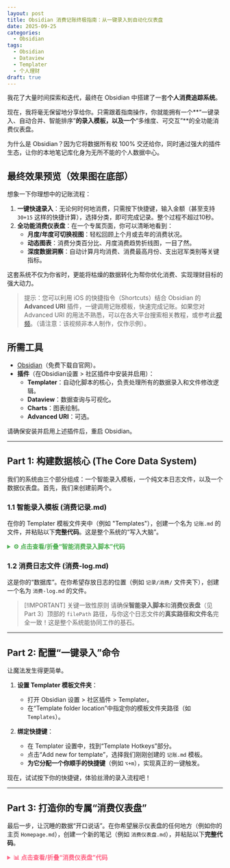 ```yaml
---
layout: post
title: Obsidian 消费记账终极指南：从一键录入到自动化仪表盘
date: 2025-09-25
categories:
  - Obsidian
tags:
  - Obsidian
  - Dataview
  - Templater
  - 个人理财
draft: true
---
```

我花了大量时间探索和迭代，最终在 Obsidian 中搭建了一套**个人消费追踪系统**。

现在，我将毫无保留地分享给你。只需跟着指南操作，你就能拥有一个**“一键录入、自动合并、智能排序”**的录入模板，以及一个**“多维度、可交互”**的全功能消费仪表盘。

为什么是 Obsidian？因为它将数据所有权 100% 交还给你，同时通过强大的插件生态，让你的本地笔记库化身为无所不能的个人数据中心。

## 最终效果预览（效果图在底部）

想象一下你理想中的记账流程：
1.  **一键快速录入**：无论何时何地消费，只需按下快捷键，输入金额（甚至支持 `30+15` 这样的快捷计算），选择分类，即可完成记录。整个过程不超过10秒。
2.  **全功能消费仪表盘**：在一个专属页面，你可以清晰地看到：
    *   **月度/年度可切换视图**：轻松回顾上个月或去年的消费状况。
    *   **动态图表**：消费分类百分比、月度消费趋势折线图，一目了然。
    *   **深度数据洞察**：自动计算月均消费、消费最高月份、支出冠军类别等关键指标。

这套系统不仅为你省时，更能将枯燥的数据转化为帮你优化消费、实现理财目标的强大动力。

> 提示：您可以利用 iOS 的快捷指令（Shortcuts）结合 Obsidian 的 **Advanced URI** 插件，一键调用记账模板，快速完成记账。如果您对 Advanced URI 的用法不熟悉，可以在各大平台搜索相关教程，或参考此[视频](https://www.bilibili.com/video/BV1fv411N7Pt/?spm_id_from=333.337.search-card.all.click&vd_source=2ace218823368be28bbfaeb34a2ff39d)。（请注意：该视频非本人制作，仅作示例）。

## 所需工具

- [Obsidian](https://obsidian.md/)（免费下载自官网）。
- **插件**（在Obsidian设置 > 社区插件中安装并启用）：
  - **Templater**：自动化脚本的核心，负责处理所有的数据录入和文件修改逻辑。
  - **Dataview**：数据查询与可视化。
  - **Charts**：图表绘制。
  - **Advanced URI**：可选。

请确保安装并启用上述插件后，重启 Obsidian。

---
## Part 1: 构建数据核心 (The Core Data System)

我们的系统由三个部分组成：一个智能录入模板，一个纯文本日志文件，以及一个数据仪表盘。首先，我们来创建前两个。

### 1.1 智能录入模板 (消费记录.md)

在你的 Templater 模板文件夹中（例如 "Templates"），创建一个名为 `记账.md` 的文件，并粘贴以下**完整代码**。这是整个系统的“写入大脑”。

<details>
<summary style="color: #4CAF50; font-weight: bold; cursor: pointer;">⚙️ 点击查看/折叠“智能消费录入脚本”代码</summary>

```javascript
<%*
// --- ⚙️ 配置区 ---
const filePath = "记录/消费/消费-log.md";
const dateFormat = "YY-MM-DD";
const expenseCategories = ["餐饮", "交通", "购物", "娱乐", "学习", "生活杂费", "医疗健康"];
const incomeCategories = ["工资", "奖金", "兼职", "投资回报"]; // 新增收入分类
// --- 结束配置 ---

// --- 核心函数区 ---
function safeCalculate(expression) {
    try {
        const sanitized = String(expression).trim();
        if (!/^[0-9\.\+\-\s\*\/\(\)]+$/.test(sanitized)) return NaN;
        return new Function('return ' + sanitized)();
    } catch (error) {
        return NaN;
    }
}

// 智能金额解析（支持正负号）
async function promptForValidAmount(promptMessage, placeholder = "") {
    let amountInput = await tp.system.prompt(promptMessage, placeholder, true);
    if (!amountInput) return null;
    
    // 符号智能处理
    const hasExplicitSign = /^[+-]/.test(amountInput);
    let amount = safeCalculate(amountInput);
    
    // 未明确符号时：正数视为支出（负），负数视为收入（正）
    if (!hasExplicitSign && !isNaN(amount)) {
        amount = amount > 0 ? -amount : Math.abs(amount);
    }
    
    while (isNaN(amount) || amount === 0) {
        const msg = isNaN(amount) 
            ? "❌ 请输入有效的数字金额" 
            : "❌ 金额不能为零";
        new Notice(msg, 4000);
        amountInput = await tp.system.prompt(promptMessage, placeholder, true);
        if (!amountInput) return null;
        amount = safeCalculate(amountInput);
        
        if (!hasExplicitSign && !isNaN(amount)) {
            amount = amount > 0 ? -amount : Math.abs(amount);
        }
    }
    return amount;
}

// 动态分类选择（根据金额正负）
async function getCategoryAndRemark(amount) {
    const isIncome = amount > 0;
    const categories = isIncome ? incomeCategories : expenseCategories;
    const amountType = isIncome ? "收入" : "支出";
    
    const category = await tp.system.suggester(
        categories, 
        categories, 
        false, 
        `¥${Math.abs(amount)} ${amountType}选择类别`
    );
    if (!category) return null;
    
    const remark = await tp.system.prompt("备注 (可选)", "", false) || "";
    return { category, remark };
}

// --- 主逻辑开始 ---
let transactions = [];
let targetDateString = tp.date.now(dateFormat);
const nowTimeString = tp.date.now("HH:mm"); // 当前时间

const modeInput = await tp.system.prompt("💰 输入金额 (m ▸ 多条, b ▸ 补录)", "", true);
if (!modeInput) return;

const mode = modeInput.trim().toLowerCase();

// --- 模式一：闪电记账 (m) ---
if (mode === 'm') {
    new Notice("⚡️ 已进入闪电模式", 2000);
    let entryCount = 1;
    while (true) {
        const amount = await promptForValidAmount(`第 ${entryCount} 笔: 金额 (留空完成)`);
        if (amount === null) break;

        const details = await getCategoryAndRemark(amount);
        if (!details) continue;

        // 每条记录获取实时时间
        const entryTime = tp.date.now("HH:mm");
        transactions.push({
            ...details,
            amount,
            date: tp.date.now(dateFormat),
            time: entryTime
        });
        new Notice(`👍 已添加第 ${entryCount} 笔`, 2000);
        entryCount++;
    }
}
// --- 模式二：补录旧账 (b) ---
else if (mode === 'b') {
    const recentDays = [
        { text: `今天 (${tp.date.now(dateFormat)})`, value: tp.date.now(dateFormat) },
        { text: `昨天 (${tp.date.now(dateFormat, -1)})`, value: tp.date.now(dateFormat, -1) }
    ];
    for (let i = 2; i <= 7; i++) { 
        recentDays.push({ text: `${i}天前 (${tp.date.now(dateFormat, -i)})`, value: tp.date.now(dateFormat, -i) });
    }
    recentDays.push({ text: "手动指定日期...", value: "manual" });
    
    const selectedDateOption = await tp.system.suggester(
        recentDays.map(d => d.text), 
        recentDays.map(d => d.value), 
        false, 
        "请选择补录日期"
    );
    if (!selectedDateOption) return;
    
    if (selectedDateOption === 'manual') {
        const manualDate = await tp.system.prompt(`请输入日期 (格式: ${dateFormat})`, tp.date.now(dateFormat));
        if (!manualDate || !/^\d{2}-\d{2}-\d{2}$/.test(manualDate.trim())) { 
            new Notice("❌ 日期格式错误", 4000); 
            return; 
        }
        targetDateString = manualDate.trim();
    } else {
        targetDateString = selectedDateOption;
    }
    
    const amount = await promptForValidAmount(`为 [${targetDateString}] 输入金额`);
    if (amount !== null) {
        const details = await getCategoryAndRemark(amount);
        if (details) {
            transactions.push({
                ...details,
                amount,
                date: targetDateString,
                time: nowTimeString
            });
        }
    }
}
// --- 模式三：快速单条 (默认) ---
else {
    let amount = safeCalculate(modeInput);
    if (isNaN(amount) || amount === 0) {
        amount = await promptForValidAmount(`❌ "${modeInput}" 不是有效指令，请重新输入金额`);
    }
    
    if (amount !== null) {
        // 符号智能处理（无符号时正数转负）
        if (!/^[+-]/.test(modeInput) && amount > 0) amount = -amount;
        
        const details = await getCategoryAndRemark(amount);
        if (details) {
            transactions.push({
                ...details,
                amount,
                date: targetDateString,
                time: nowTimeString
            });
        }
    }
}

// --- 文件处理 (全新逻辑) ---
if (transactions.length === 0) {
    new Notice("操作已取消", 2000);
    return;
}

const file = tp.file.find_tfile(filePath);
if (!file) { 
    new Notice(`❌ 找不到文件: "${filePath}"`, 5000); 
    return; 
}

// 读取现有内容
let content = await app.vault.read(file);
let existingLines = content.split('\n').filter(line => 
    line.trim() && line.startsWith('- [')
);

// 转换新交易记录为文本行
const newLines = transactions.map(trans => {
    const sign = trans.amount > 0 ? '+' : '';
    return `- [${trans.date}][${trans.category}:${trans.remark}|${sign}${trans.amount}][${trans.time}]`;
});

// 合并新旧记录并排序（最新在最前）
const allLines = [...existingLines, ...newLines];
allLines.sort((a, b) => {
    // 提取日期和时间
    const extractDT = line => {
        const [_, date, time] = line.match(/\[(\d{2}-\d{2}-\d{2})\].*?\[(\d{2}:\d{2})\]/);
        return { date, time };
    };
    const dtA = extractDT(a);
    const dtB = extractDT(b);
    
    // 先按日期倒序，同日期按时间倒序
    return dtB.date.localeCompare(dtA.date) || dtB.time.localeCompare(dtA.time);
});

// 写入文件
await app.vault.modify(file, allLines.join('\n'));
new Notice(`✅ ${transactions.length}笔交易已记录`, 3000);
%>
```

</details>

### 1.2 消费日志文件 (消费-log.md)

这是你的“数据库”。在你希望存放日志的位置（例如 `记录/消费/` 文件夹下），创建一个名为 `消费-log.md` 的文件。

> [!IMPORTANT] 关键一致性原则
> 请确保**智能录入脚本**和**消费仪表盘**（见Part 3）顶部的 `filePath` 路径，与你这个日志文件的**真实路径和文件名**完全一致！这是整个系统能协同工作的基石。

---
## Part 2: 配置“一键录入”命令

让魔法发生得更简单。

1.  **设置 Templater 模板文件夹**：
    *   打开 Obsidian 设置 > 社区插件 > Templater。
    *   在“Template folder location”中指定你的模板文件夹路径（如 `Templates`）。

2.  **绑定快捷键**：
    *   在 Templater 设置中，找到“Template Hotkeys”部分。
    *   点击“Add new for template”，选择我们刚刚创建的 `记账.md` 模板。
    *   **为它分配一个你顺手的快捷键**（例如 `⌥+m`），实现真正的一键触发。

现在，试试按下你的快捷键，体验丝滑的录入流程吧！

---
## Part 3: 打造你的专属“消费仪表盘”

最后一步，让沉睡的数据“开口说话”。在你希望展示仪表盘的任何地方（例如你的主页 `Homepage.md`），创建一个新的笔记（例如 `消费仪表盘.md`），并粘贴以下**完整代码**。

<details>
<summary style="color: #FF6384; font-weight: bold; cursor: pointer;">📊 点击查看/折叠“消费仪表盘”代码</summary>

````markdown
```dataviewjs
// ======================================================================
//             Obsidian 消费仪表盘 - v1.0
// ======================================================================
// 作者: [Seitx's Blog](https://setix.xyz/)
// 版本: 1.0
// 描述: 一款注入了“少即是多”设计哲学、无缝交互体验与商业级健壮性的智能财务顾问。
// ======================================================================

const CONFIG = {
    // --- 核心配置 ---
    filePath: "记录/消费/消费-log.md", // [必填] 修改为您记账日志文件的完整路径
    currencySymbol: "¥",              // [可选] 货币符号, 可改为 "$" "€" 等
    
    // --- 分类配置 (可按需增删) ---
    expenseCategories: [
        "餐饮", "学习", "交通", "购物", "娱乐", 
        "生活杂费", "医疗健康", "未分类"
    ],
    incomeCategories: [
        "工资", "奖金", "兼职", "投资回报"
    ],

    // --- 外观配置 (请与上面的分类名保持一致) ---
    categoryColors: {
        "餐饮": "#A78BFA",
        "学习": "#5EEAD4",
        "交通": "#FDE047", 
        "购物": "#F472B6",
        "娱乐": "#60A5FA",
        "生活杂费": "#FDBA74",
        "医疗健康": "#BDBDBD",
        "工资": "#34D399",
        "奖金": "#A3E635",
        "兼职": "#FBBF24",
        "投资回报": "#60A5FA",
        "未分类": "#E5E7EB"
    }
};


// --- 工具函数 ---
function formatMoney(number) { return parseFloat(number.toFixed(2)); }
function highlightText(text, query) {
    if (!query || typeof text !== 'string') return text;
    const escapedQuery = query.replace(/[.*+?^${}()|[\]\\]/g, '\\$&');
    const regex = new RegExp(escapedQuery, 'gi');
    return text.replace(regex, (match) => `<span class="search-highlight">${match}</span>`);
}

class FinanceDashboard {
	
    constructor(container, config) {
        this.container = container;
        this.config = config;
        this.app = window.app;
        this.dv = dv;
        this.state = {
            allTransactions: null, monthOffset: 0, yearOffset: 0, activeView: 'monthly',
            searchQuery: '', searchSort: 'time_desc', showIncome: false, openModalInfo: null,
            currentViewTransactions: [],
        };
        this.elements = {
            navContainer: null, monthlyContainer: null, annualContainer: null, searchContainer: null,
            listContainer: null, analysisContainer: null,
        };
        this.modalCleanupStack = [];
    }
    
	async init() {
	    this.container.innerHTML = '';
	    try {
	        this.state.allTransactions = await this.parseTransactionData();
	        if (this.state.allTransactions === null) {
	            this.renderError("❌ **错误：** 无法加载或解析消费日志文件。请检查 `filePath` 配置是否正确。");
	            return;
	        }
	        this.addGlobalStyles();
	        this.renderLayout();
	        this.switchView(this.state.activeView);
	        this._setupGlobalKeyListener(); 
	    } catch (error) {
	        console.error("仪表盘初始化失败:", error);
	        this.renderError(`❌ **脚本发生严重错误：** ${error.message}`);
	    }
	}

	_setupGlobalKeyListener() {
	    document.addEventListener('keydown', (event) => {
	        if (event.key === 'Escape' && this.modalCleanupStack.length > 0) {
	            event.preventDefault(); 
	            const cleanupLastModal = this.modalCleanupStack.pop(); 
	            if (cleanupLastModal) {
	                cleanupLastModal();
	            }
	        }
	    });
	}

    _calculateGrowth(current, previous, metricType = 'income') {
        if (previous === 0) {
            return { text: current > 0 ? `+${this.config.currencySymbol}${formatMoney(current)}` : '-', class: 'neutral' };
        }
        const percentage = ((current - previous) / previous) * 100;
        if (Math.abs(percentage) < 0.1) {
            return { text: '→ 0.0%', class: 'neutral' };
        }
        
        const sign = percentage > 0 ? '+' : '';
        let colorClass = percentage > 0 ? 'positive' : 'negative';
        if (metricType === 'expense') {
            colorClass = percentage > 0 ? 'negative' : 'positive';
        }

        return {
            text: `${sign}${percentage.toFixed(1)}%`,
            class: colorClass
        };
    }

    _updateDynamicContent() {
        if (this.state.activeView === 'monthly') {
            this._updateMonthlyDynamicContent();
        } else if (this.state.activeView === 'annual') {
            this._updateAnnualDynamicContent();
        }
    }
	
    renderError(message) {
        this.container.innerHTML = `<div style="padding: 20px; background-color: var(--background-secondary, #2a2a2a); border-radius: 8px;">${message}</div>`;
    }

    renderLayout() {
        this.elements.navContainer = this.container.createEl('div', { attr: { style: 'display: flex; gap: 8px; margin-bottom: 20px;' } });
        this.createNavButton('月度视图', 'monthly');
        this.createNavButton('年度视图', 'annual');
        this.createNavButton('全局搜索', 'search');
        const cardStyleClass = 'content-card';
        this.elements.monthlyContainer = this.container.createEl('div', { cls: cardStyleClass });
        this.elements.annualContainer = this.container.createEl('div', { cls: cardStyleClass });
        this.elements.searchContainer = this.container.createEl('div', { cls: cardStyleClass });
    }

    createNavButton(text, viewName) {
        const button = this.elements.navContainer.createEl('button', { text: text, attr: { 'data-view': viewName, class: 'main-nav-button' } });
        button.onclick = () => {
            if (this.state.activeView !== viewName) {
                this.state.monthOffset = 0;
                this.state.yearOffset = 0;
            }
            this.switchView(viewName);
        };
    }

    switchView(view) {
        this.state.activeView = view;
        const { monthlyContainer, annualContainer, searchContainer, navContainer } = this.elements;
        monthlyContainer.style.display = view === 'monthly' ? 'block' : 'none';
        annualContainer.style.display = view === 'annual' ? 'block' : 'none';
        searchContainer.style.display = view === 'search' ? 'block' : 'none';
        navContainer.querySelectorAll('.main-nav-button').forEach(btn => btn.classList.toggle('active', btn.getAttribute('data-view') === view));
        
        switch (view) {
            case 'monthly': this.renderMonthlyView(); break;
            case 'annual': this.renderAnnualView(); break;
            case 'search': this.renderSearchView(); break;
        }
    }
    
	renderMonthlyView() {
	    const container = this.elements.monthlyContainer;
	    container.innerHTML = '';
	    const targetMonth = this.dv.luxon.DateTime.now().plus({ months: this.state.monthOffset });
	    
	    const nav = container.createEl('div', { attr: { style: 'display: flex; justify-content: space-between; align-items: center; margin-bottom: 15px;' } });
	    const monthSelector = nav.createEl('div', { text: targetMonth.toFormat("yyyy年MM月"), cls: 'control-button' });
	    monthSelector.onclick = () => this.showMonthPicker(targetMonth);
	    
        const navButton = nav.createEl('button', { cls: 'control-button secondary' });
        if (this.state.monthOffset === 0) {
            navButton.setText('上个月');
            navButton.onclick = () => { this.state.monthOffset--; this.renderMonthlyView(); };
        } else {
            navButton.setText('返回本月');
            navButton.onclick = () => { this.state.monthOffset = 0; this.renderMonthlyView(); };
        }

	    this.state.currentViewTransactions = this.state.allTransactions.filter(t => t.date.hasSame(targetMonth, 'month'));
        const prevMonthTransactions = this.state.allTransactions.filter(t => t.date.hasSame(targetMonth.minus({ months: 1 }), 'month'));
	
	    if (this.state.currentViewTransactions.length === 0) {
	        container.createEl("p", { text: `✅ 在 ${targetMonth.toFormat("yyyy年MM月")} 没有找到消费记录。` });
	        return;
	    }
	    
	    const processedData = this.state.currentViewTransactions.reduce((acc, t) => {
	        if (t.isIncome) { acc.incomes.push(t); acc.totalIncome += t.amount; } 
            else { acc.expenses.push(t); acc.totalExpense += t.amount; }
	        return acc;
	    }, { expenses: [], incomes: [], totalExpense: 0, totalIncome: 0 });
	
	    const currentTotalExpense = Math.abs(processedData.totalExpense);
	    const currentTotalIncome = processedData.totalIncome;
        const prevMonthTotalExpense = Math.abs(prevMonthTransactions.filter(t => !t.isIncome).reduce((sum, t) => sum + t.amount, 0));
        const prevMonthTotalIncome = prevMonthTransactions.filter(t => t.isIncome).reduce((sum, t) => sum + t.amount, 0);
	    
	    const summaryContainer = container.createEl('div', { cls: 'summary-container' });
        const expenseCell = summaryContainer.createEl('div');
        expenseCell.innerHTML = `<div class="summary-label">本月支出</div><div class="summary-value">${this.config.currencySymbol}${formatMoney(currentTotalExpense)}</div>`;
        if (prevMonthTransactions.length > 0) {
            const growth = this._calculateGrowth(currentTotalExpense, prevMonthTotalExpense, 'expense');
            expenseCell.createEl('div', { text: `环比 ${growth.text}`, cls: `growth-indicator ${growth.class}` });
        }
        
        const incomeCell = summaryContainer.createEl('div');
        incomeCell.innerHTML = `<div class="summary-label">本月收入</div><div class="summary-value income">${this.config.currencySymbol}${formatMoney(currentTotalIncome)}</div>`;
        if (prevMonthTransactions.length > 0) {
            const growth = this._calculateGrowth(currentTotalIncome, prevMonthTotalIncome, 'income');
            incomeCell.createEl('div', { text: `环比 ${growth.text}`, cls: `growth-indicator ${growth.class}` });
        }
	
        const weeksInMonth = Math.ceil(targetMonth.endOf('month').day / 7);
        const weeklyData = Array.from({ length: weeksInMonth }, () => ({ expense: 0, income: 0 }));

        this.state.currentViewTransactions.forEach(t => {
            const weekIndex = Math.floor((t.date.day - 1) / 7);
            if (weeklyData[weekIndex]) {
                t.isIncome ? weeklyData[weekIndex].income += t.amount : weeklyData[weekIndex].expense += Math.abs(t.amount);
            }
        });

	    const weeklyLabels = weeklyData.map((_, index) => `第 ${index + 1} 周`);
	    const weeklyExpenses = weeklyData.map(w => w.expense);
	    const weeklyIncomes = weeklyData.map(w => w.income);

	    const chartContainerId = `monthly-trend-chart-${Date.now()}`;
	    container.createEl('div', { attr: { id: chartContainerId, style: 'width: 100%; height: 280px; margin: 10px auto;' } });
	    this.renderTrendChart(chartContainerId, weeklyLabels, weeklyExpenses, weeklyIncomes);
	    this.renderToggleSwitch(container, 'monthly');
	    
        this.elements.listContainer = container.createEl('div');
	    this._updateMonthlyDynamicContent();
	
	    container.createEl('hr', { cls: 'divider' });
	    container.createEl('h3', {text: "本月明细", cls: 'section-title'});
	    const detailsCard = container.createEl('div', { cls: 'details-card' });
	    this.state.currentViewTransactions.sort((a, b) => b.date.toMillis() - a.date.toMillis() || b.time.localeCompare(a.time));
	    this.renderTransactionList(detailsCard.createEl('div'), this.state.currentViewTransactions);
	}

    _updateMonthlyDynamicContent() {
        this.elements.listContainer.innerHTML = '';
        const transactions = this.state.currentViewTransactions;
        const expenses = transactions.filter(t => !t.isIncome);
        const incomes = transactions.filter(t => t.isIncome);
        const totalExpense = expenses.reduce((sum, t) => sum + Math.abs(t.amount), 0);
        const totalIncome = incomes.reduce((sum, t) => sum + t.amount, 0);
        this.state.showIncome ? this.renderCategoryList(this.elements.listContainer, incomes, totalIncome) : this.renderCategoryList(this.elements.listContainer, expenses, totalExpense);
    }
		
	renderAnnualView() {
	    const container = this.elements.annualContainer;
	    container.innerHTML = '';
	    const targetYear = this.dv.luxon.DateTime.now().plus({ years: this.state.yearOffset });

	    const nav = container.createEl('div', { attr: { style: 'display: flex; justify-content: space-between; align-items: center; margin-bottom: 25px;' } });
	    const yearSelector = nav.createEl('div', { text: targetYear.toFormat("yyyy年"), cls: 'control-button' });
	    yearSelector.onclick = () => this.showYearPicker(targetYear);

        const navButton = nav.createEl('button', { cls: 'control-button secondary' });
        if (this.state.yearOffset === 0) {
            navButton.setText('上一年');
            navButton.onclick = () => { this.state.yearOffset--; this.renderAnnualView(); };
        } else {
            navButton.setText('返回本年');
            navButton.onclick = () => { this.state.yearOffset = 0; this.renderAnnualView(); };
        }
        
	    this.state.currentViewTransactions = this.state.allTransactions.filter(t => t.date.hasSame(targetYear, 'year'));
	    if (this.state.currentViewTransactions.length === 0) {
	        container.createEl("p", { text: `✅ 在 ${targetYear.toFormat("yyyy'年'")} 没有找到消费记录。` });
	        return;
	    }
	    
	    const monthlyExpenses = Array(12).fill(0);
	    const monthlyIncomes = Array(12).fill(0);
	    this.state.currentViewTransactions.forEach(t => { 
            if (t.isIncome) {
                monthlyIncomes[t.date.month-1] += t.amount;
            } else {
                monthlyExpenses[t.date.month-1] += Math.abs(t.amount);
            }
        });
	    
	    this.renderAnnualSummary(container, monthlyExpenses, monthlyIncomes, targetYear);
	    const chartContainerId = `annual-trend-chart-${Date.now()}`;
	    container.createEl('div', { attr: { id: chartContainerId, style: 'width: 100%; height: 280px; margin: 10px auto;' } });
	    const monthLabels = ['1','2','3','4','5','6','7','8','9','10','11','12'];
	    this.renderTrendChart(chartContainerId, monthLabels, monthlyExpenses, monthlyIncomes);
	    this.renderToggleSwitch(container, 'annual');

        this.elements.listContainer = container.createEl('div');
        container.createEl('hr', { cls: 'divider' });
        container.createEl('h3', { text: '您的年度故事板', cls: 'section-title analysis-section-title' });
        this.elements.analysisContainer = container.createEl('div', { cls: 'annual-analysis-container' });

        this._updateAnnualDynamicContent();
	}

    _updateAnnualDynamicContent() {
        this.elements.listContainer.innerHTML = '';
        this.elements.analysisContainer.innerHTML = '';

        const transactions = this.state.currentViewTransactions;
        const expenses = transactions.filter(t => !t.isIncome);
        const incomes = transactions.filter(t => t.isIncome);
        const totalExpenseForList = expenses.reduce((sum, t) => sum + Math.abs(t.amount), 0);
        const totalIncomeForList = incomes.reduce((sum, t) => sum + t.amount, 0);

        if (this.state.showIncome) {
            this.renderCategoryList(this.elements.listContainer, incomes, totalIncomeForList);
            this.renderIncomeAnalysis(this.elements.analysisContainer, transactions);
        } else {
            this.renderCategoryList(this.elements.listContainer, expenses, totalExpenseForList);
            this.renderSpendingAnalysis(this.elements.analysisContainer, transactions);
        }
    }

    renderSpendingAnalysis(container, transactions) {
        const expenses = transactions.filter(t => !t.isIncome);
        if (expenses.length < 1) {
            container.createEl('p', { text: '本年度无支出记录，无法生成分析报告。', attr: { style: 'text-align: center; color: var(--text-muted);' }});
            return;
        }

        const categoryData = {};
        const timeSlotData = {
            "凌晨 (0-5点)": { total: 0, count: 0 }, "清晨 (5-9点)": { total: 0, count: 0 },
            "上午 (9-12点)": { total: 0, count: 0 }, "中午 (12-14点)": { total: 0, count: 0 },
            "下午 (14-18点)": { total: 0, count: 0 }, "晚上 (18-24点)": { total: 0, count: 0 }
        };
        let largestPurchase = null;
        const lifestyleData = { weekday: 0, weekend: 0, total: 0 };
        
        for (const expense of expenses) {
            const amount = Math.abs(expense.amount);
            lifestyleData.total += amount;
            
            if (!categoryData[expense.category]) categoryData[expense.category] = { total: 0, count: 0 };
            categoryData[expense.category].total += amount;
            categoryData[expense.category].count += 1;

            const hour = expense.date.hour;
                 if (hour < 5)  { timeSlotData["凌晨 (0-5点)"].total += amount; timeSlotData["凌晨 (0-5点)"].count++; }
            else if (hour < 9)  { timeSlotData["清晨 (5-9点)"].total += amount; timeSlotData["清晨 (5-9点)"].count++; }
            else if (hour < 12) { timeSlotData["上午 (9-12点)"].total += amount; timeSlotData["上午 (9-12点)"].count++; }
            else if (hour < 14) { timeSlotData["中午 (12-14点)"].total += amount; timeSlotData["中午 (12-14点)"].count++; }
            else if (hour < 18) { timeSlotData["下午 (14-18点)"].total += amount; timeSlotData["下午 (14-18点)"].count++; }
            else                { timeSlotData["晚上 (18-24点)"].total += amount; timeSlotData["晚上 (18-24点)"].count++; }

            if (!largestPurchase || amount > Math.abs(largestPurchase.amount)) {
                largestPurchase = expense;
            }

            const dayOfWeek = expense.date.weekday;
            if (dayOfWeek >= 1 && dayOfWeek <= 5) {
                lifestyleData.weekday += amount;
            } else {
                lifestyleData.weekend += amount;
            }
        }

        const sortedTimeSlots = Object.entries(timeSlotData).filter(([,d])=>d.total > 0).sort(([,a],[,b]) => b.total - a.total);
        const topByCount = Object.entries(categoryData).sort(([,a],[,b]) => b.count - a.count).slice(0, 3);
        
        const grid = container.createEl('div', { cls: 'analysis-grid' });

        if (sortedTimeSlots.length > 0) {
            const card = grid.createEl('div', { cls: 'analysis-card' });
            card.createEl('h4', { text: '🕒 消费节律', cls: 'gradient-title-expense' });
            const list = card.createEl('ul');
            sortedTimeSlots.forEach(([name, data]) => {
                const percentage = lifestyleData.total > 0 ? ((data.total / lifestyleData.total) * 100).toFixed(1) : 0;
                list.createEl('li').innerHTML = `${name}: <b>${this.config.currencySymbol}${formatMoney(data.total)}</b> (${percentage}%)，共 ${data.count} 次`;
            });
            card.createEl('p', { cls: 'analysis-insight', text: `“${sortedTimeSlots[0][0]}”是您的消费高峰时段，或许可以关注下此时段的非必要开支。` });
        }

        if (largestPurchase) {
            const card = grid.createEl('div', { cls: 'analysis-card' });
            card.createEl('h4', { text: '💸 最大单笔', cls: 'gradient-title-expense' });
            card.createEl('p').innerHTML = `您在 <b>${largestPurchase.date.toFormat("M月d日")}</b>，因 “${largestPurchase.note || '未备注'}” 在 <b>${largestPurchase.category}</b> 分类下有一笔金额为 <b>${this.config.currencySymbol}${formatMoney(Math.abs(largestPurchase.amount))}</b> 的大额支出。`;
            card.createEl('p', { cls: 'analysis-insight', text: '这笔钱花得值吗？它定义了您今年的消费上限。' });
        }
        
        const card3 = grid.createEl('div', { cls: 'analysis-card' });
        card3.createEl('h4', { text: '🛒 消费活跃度', cls: 'gradient-title-expense' });
        const list3 = card3.createEl('ul');
        topByCount.forEach(([name, data]) => {
            list3.createEl('li').innerHTML = `<b>${name}</b>: 共 ${data.count} 次`;
        });
        card3.createEl('p', { cls: 'analysis-insight', text: `“${topByCount[0][0]}”是您最频繁的消费习惯，高达 ${topByCount[0][1].count} 次。` });

        const card4 = grid.createEl('div', { cls: 'analysis-card' });
        card4.createEl('h4', { text: '📅 生活方式分解', cls: 'gradient-title-expense' });
        const weekdayPct = lifestyleData.total > 0 ? (lifestyleData.weekday / lifestyleData.total * 100).toFixed(1) : 0;
        const weekendPct = lifestyleData.total > 0 ? (lifestyleData.weekend / lifestyleData.total * 100).toFixed(1) : 0;
        card4.createEl('p').innerHTML = `工作日: <b>${this.config.currencySymbol}${formatMoney(lifestyleData.weekday)}</b> (${weekdayPct}%)`;
        card4.createEl('p').innerHTML = `周末: <b>${this.config.currencySymbol}${formatMoney(lifestyleData.weekend)}</b> (${weekendPct}%)`;
        const barContainer = card4.createEl('div', { cls: 'lifestyle-bar-container' });
        barContainer.createEl('div', { cls: 'lifestyle-bar-fill', attr: { style: `width: ${weekdayPct}%;` } });
        const dominantPeriod = lifestyleData.weekend > lifestyleData.weekday ? '周末' : '工作日';
        const dominantPercent = lifestyleData.total > 0 ? (Math.max(lifestyleData.weekday, lifestyleData.weekend) / lifestyleData.total * 100).toFixed(0) : 0;
        card4.createEl('p', { cls: 'analysis-insight', text: `您倾向于在${dominantPeriod}花费更多，这占了您总支出的${dominantPercent}%。` });
    }

    renderIncomeAnalysis(container, transactions) {
        const incomes = transactions.filter(t => t.isIncome);
        if (incomes.length < 1) {
            container.createEl('p', { text: '本年度无收入记录，无法生成分析报告。', attr: { style: 'text-align: center; color: var(--text-muted);' }});
            return;
        }

        let totalIncome = 0;
        let largestIncome = null;
        const incomeByMonth = {};
        const incomeByDay = {};

        for (const income of incomes) {
            const amount = income.amount;
            totalIncome += amount;
            
            if (!largestIncome || amount > largestIncome.amount) {
                largestIncome = income;
            }

            const month = income.date.month;
            if (!incomeByMonth[month]) incomeByMonth[month] = 0;
            incomeByMonth[month] += amount;

            const dayOfWeek = income.date.weekday;
            if (!incomeByDay[dayOfWeek]) incomeByDay[dayOfWeek] = 0;
            incomeByDay[dayOfWeek] += amount;
        }

        const peakMonth = Object.entries(incomeByMonth).sort(([,a],[,b]) => b - a)[0];
        const weekdayMap = ["周一", "周二", "周三", "周四", "周五", "周六", "周日"];
        const topIncomeDays = Object.entries(incomeByDay).sort(([,a],[,b]) => b - a).slice(0, 3);

        const grid = container.createEl('div', { cls: 'analysis-grid' });

        if (largestIncome) {
            const card2 = grid.createEl('div', { cls: 'analysis-card' });
            card2.createEl('h4', { text: '✨ 最大单笔收入', cls: 'gradient-title-income' });
            card2.createEl('p').innerHTML = `今年最亮眼的时刻是 <b>${largestIncome.date.toFormat("M月d日")}</b>，一笔来自 <b>${largestIncome.category}</b>、金额为 <b>${this.config.currencySymbol}${formatMoney(largestIncome.amount)}</b> 的收入，备注为“${largestIncome.note || '一次美好的收获'}”！`;
            card2.createEl('p', { cls: 'analysis-insight', text: '这是辛勤工作的结果，也是未来的希望。' });
        }

        if (peakMonth) {
            const card3 = grid.createEl('div', { cls: 'analysis-card' });
            card3.createEl('h4', { text: '🚀 收入高峰月份', cls: 'gradient-title-income' });
            const monthName = this.dv.luxon.DateTime.fromObject({month: peakMonth[0]}).toFormat('MMMM');
            const percentage = totalIncome > 0 ? ((peakMonth[1] / totalIncome) * 100).toFixed(1) : 0;
            card3.createEl('p').innerHTML = `您的收入在 <b>${monthName}</b> 达到顶峰，当月总计 <b>${this.config.currencySymbol}${formatMoney(peakMonth[1])}</b>，占全年总收入的 <b>${percentage}%</b>。`;
            card3.createEl('p', { cls: 'analysis-insight', text: '回顾一下，是什么让这个月与众不同？' });
        }

        if(topIncomeDays.length > 0) {
            const card4 = grid.createEl('div', { cls: 'analysis-card' });
            card4.createEl('h4', { text: '🗓️ 收入节奏', cls: 'gradient-title-income' });
            const list4 = card4.createEl('ul');
            topIncomeDays.forEach(([day, amount]) => {
                const percentage = totalIncome > 0 ? ((amount / totalIncome) * 100).toFixed(1) : 0;
                list4.createEl('li').innerHTML = `<b>${weekdayMap[day-1]}</b>: <b>${this.config.currencySymbol}${formatMoney(amount)}</b> (${percentage}%)`;
            });
            card4.createEl('p', { cls: 'analysis-insight', text: `您的主要收入集中在${topIncomeDays.map(([d]) => `“${weekdayMap[d-1]}”`).join('和')}。` });
        }
    }
	
    renderAnnualSummary(container, monthlyExpenses, monthlyIncomes, targetYear) {
        const totalExpense = monthlyExpenses.reduce((s, m) => s + m, 0);
        const totalIncome = monthlyIncomes.reduce((s, m) => s + m, 0);

        const prevYearTransactions = this.state.allTransactions.filter(t => t.date.hasSame(targetYear.minus({ years: 1 }), 'year'));
        const prevYearTotalExpense = Math.abs(prevYearTransactions.filter(t => !t.isIncome).reduce((sum, t) => sum + t.amount, 0));
        const prevYearTotalIncome = prevYearTransactions.filter(t => t.isIncome).reduce((sum, t) => sum + t.amount, 0);
		        
		const prevYearActiveMonths = 12; // 假设上一年是完整的12个月
		const prevYearAvgExpense = prevYearTransactions.length > 0 ? prevYearTotalExpense / prevYearActiveMonths : 0;
		const prevYearNetIncome = prevYearTotalIncome - prevYearTotalExpense;

        const activeMonths = targetYear.year === this.dv.luxon.DateTime.now().year ? this.dv.luxon.DateTime.now().month : 12;
        const avgExpense = activeMonths > 0 ? totalExpense / activeMonths : 0;
        const netIncome = totalIncome - totalExpense;
        const summaryEl = container.createEl('div', { cls: 'annual-summary' });
        const CS = this.config.currencySymbol;
        
        const createSummaryItem = (label, value, color = 'var(--text-normal)', yoyData = null) => {
            const item = summaryEl.createEl('div');
            item.createEl('div', { text: label, cls: 'summary-label' });
            item.createEl('div', { text: value, cls: 'summary-value large', attr: {style: `color: ${color}`} });
            if (yoyData && prevYearTransactions.length > 0) {
                const growth = this._calculateGrowth(yoyData.current, yoyData.previous, yoyData.type);
                item.createEl('div', { text: `同比 ${growth.text}`, cls: `growth-indicator ${growth.class}`});
            }
        };

        createSummaryItem('年度总支出', `${CS}${formatMoney(totalExpense)}`, 'var(--text-normal)', {current: totalExpense, previous: prevYearTotalExpense, type: 'expense'});
        createSummaryItem('年度总收入', `${CS}${formatMoney(totalIncome)}`, 'var(--color-green)', {current: totalIncome, previous: prevYearTotalIncome, type: 'income'});
		
		createSummaryItem('月均消费', `${CS}${formatMoney(avgExpense)}`, 'var(--text-normal)', {current: avgExpense, previous: prevYearAvgExpense, type: 'expense'});
		createSummaryItem('年度净收入', `${netIncome >= 0 ? '+' : ''}${CS}${formatMoney(netIncome)}`, netIncome >= 0 ? 'var(--color-green)' : 'var(--color-red)', {current: netIncome, previous: prevYearNetIncome, type: 'income'});
    }

	renderToggleSwitch(container, viewType) {
	    const switchContainer = container.createEl('div', { attr: { class: 'toggle-switch-container' } });
	    const switchEl = switchContainer.createEl('div', { attr: { class: 'toggle-switch' } });
	    const activeBg = switchEl.createEl('div', { cls: 'toggle-switch-active-bg' });
	    const expenseOption = switchEl.createEl('div', { text: '支出', attr: { class: 'toggle-switch-option' } });
	    const incomeOption = switchEl.createEl('div', { text: '收入', attr: { class: 'toggle-switch-option' } });
	    
        const setActiveState = (isIncome) => {
	        expenseOption.classList.toggle('active', !isIncome);
	        incomeOption.classList.toggle('active', isIncome);
	        activeBg.style.transform = isIncome ? 'translateX(100%)' : 'translateX(0)';
	    };
	    
        setActiveState(this.state.showIncome);

	    expenseOption.onclick = () => {
	        if (this.state.showIncome) {
                this.state.showIncome = false;
                setActiveState(false);
                this._updateDynamicContent();
            }
	    };
	    incomeOption.onclick = () => {
	        if (!this.state.showIncome) {
                this.state.showIncome = true;
                setActiveState(true);
                this._updateDynamicContent();
            }
	    };
	}

    renderSearchView() {
        const container = this.elements.searchContainer;
        container.innerHTML = '';
        const searchWrapper = container.createEl('div');
        const searchBarContainer = searchWrapper.createEl('div', { attr: { style: 'display: flex; gap: 10px; margin-bottom: 15px;' } });
        const searchInput = searchBarContainer.createEl('input', { type: 'text', placeholder: '🔍 搜索备注、分类、金额...', value: this.state.searchQuery, cls: 'search-input' });
        const sortSelect = searchBarContainer.createEl('select', { cls: 'sort-select' });
        sortSelect.innerHTML = `<option value="time_desc">时间降序</option><option value="time_asc">时间升序</option><option value="amount_desc">金额降序</option><option value="amount_asc">金额升序</option>`;
        sortSelect.value = this.state.searchSort || 'time_desc';
        const resultsCard = searchWrapper.createEl('div', { cls: 'details-card', attr: { style: 'padding: 0 15px;' } });
        const resultsContainer = resultsCard.createEl('div');
        const performSearch = () => {
            const query = searchInput.value;
            if (!query) {
                resultsCard.style.display = 'block';
                resultsContainer.innerHTML = `<p style="text-align:center; color: var(--text-muted); padding: 20px 0;">请输入关键词开始搜索</p>`;
                return;
            }
            const lowerQuery = query.toLowerCase();
            this.state.searchQuery = query;
            this.state.searchSort = sortSelect.value;
            resultsCard.style.display = 'block';
            let transactions = this.state.allTransactions.filter(t => { const searchableText = `${t.category} ${t.note} ${t.amount} ${t.date.toFormat("M月d日")}`.toLowerCase(); return searchableText.includes(lowerQuery); });
            switch (sortSelect.value) {
                case 'time_desc':   transactions.sort((a,b)=>b.date.toMillis()-a.date.toMillis()||b.time.localeCompare(a.time)); break;
                case 'time_asc':    transactions.sort((a,b)=>a.date.toMillis()-b.date.toMillis()||a.time.localeCompare(b.time)); break;
                case 'amount_desc': transactions.sort((a, b) => Math.abs(b.amount) - Math.abs(a.amount)); break;
                case 'amount_asc':  transactions.sort((a, b) => Math.abs(a.amount) - Math.abs(b.amount)); break;
            }
            this.renderTransactionList(resultsContainer, transactions, query);
        };
        searchInput.oninput = performSearch;
        sortSelect.onchange = performSearch;
        performSearch();
        searchInput.focus();
    }

    _createOverlay(className = 'picker-container') {
        const overlay = document.body.createEl('div', { cls: 'picker-overlay' });
        const container = overlay.createEl('div', { cls: className });
        const close = () => { overlay.classList.remove('visible'); setTimeout(() => overlay.remove(), 200); };
        setTimeout(() => overlay.classList.add('visible'), 10);
        return { overlay, container, close };
    }

	showTransactionsModal(title, transactions) {
	    const categoryName = title.split(' '); this.state.openModalInfo = { type: 'category', category: categoryName[0] };
	    const { container, close, overlay } = this._createOverlay('transactions-modal');
	    const header = container.createEl('div', { cls: 'transactions-header' });
	    header.createEl('div', { text: title, cls: 'transactions-title' });
	    const closeBtn = header.createEl('button', { text: '×', cls: 'transactions-close' });
	    const content = container.createEl('div', { cls: 'transactions-content' }); content.id = 'active-modal-content-area';
	    this.renderTransactionList(content, transactions);
	    const cleanupAndClose = () => {
            if (this.modalCleanupStack[this.modalCleanupStack.length - 1] === cleanupAndClose) { this.modalCleanupStack.pop(); }
	        this.state.openModalInfo = null;
	        close();
	    };
	    closeBtn.onclick = cleanupAndClose;
	    overlay.onclick = (e) => { if (e.target === overlay) { cleanupAndClose(); } };
	    this.modalCleanupStack.push(cleanupAndClose);
	}

    showMonthPicker(currentDate) {
        let pickerYear = currentDate.year;
        const update = (title, grid, closeFn) => {
            title.textContent = `${pickerYear}年`; grid.className = 'picker-grid'; grid.innerHTML = '';
            for (let i = 1; i <= 12; i++) {
                const item = grid.createEl('div', { text: `${i}月`, cls: 'picker-grid-item' });
                if (pickerYear === currentDate.year && i === currentDate.month) item.classList.add('selected');
                item.onclick = () => { const now = this.dv.luxon.DateTime.now(); this.state.monthOffset = (pickerYear - now.year) * 12 + (i - now.month); this.renderMonthlyView(); closeFn(); };
            }
        };
        const { container, close } = this._createOverlay();
        const header = container.createEl('div', { cls: 'picker-header' });
        const prevBtn = header.createEl('button', { text: '‹' }); const title = header.createEl('div', { cls: 'picker-title' }); const nextBtn = header.createEl('button', { text: '›' });
        const grid = container.createEl('div');
        prevBtn.onclick = () => { pickerYear--; update(title, grid, close); }; nextBtn.onclick = () => { pickerYear++; update(title, grid, close); };
        update(title, grid, close);
    }

    showYearPicker(currentDate) {
        let centralYear = currentDate.year;
        const update = (title, grid, closeFn) => {
            const startYear = centralYear - 5; title.textContent = `${startYear} - ${startYear + 6}`;
            grid.className = 'picker-grid year-grid'; grid.innerHTML = '';
            for (let i = 0; i < 12; i++) {
                const year = startYear + i; const item = grid.createEl('div', { text: year, cls: 'picker-grid-item' });
                if (year === currentDate.year) item.classList.add('selected');
                item.onclick = () => { this.state.yearOffset = year - this.dv.luxon.DateTime.now().year; this.renderAnnualView(); closeFn(); };
            }
        };
        const { container, close } = this._createOverlay();
        const header = container.createEl('div', { cls: 'picker-header' });
        const prevBtn = header.createEl('button', { text: '‹' }); const title = header.createEl('div', { cls: 'picker-title' }); const nextBtn = header.createEl('button', { text: '›' });
        const grid = container.createEl('div');
        prevBtn.onclick = () => { centralYear -= 12; update(title, grid, close); }; nextBtn.onclick = () => { centralYear += 12; update(title, grid, close); };
        update(title, grid, close);
    }

	showNoteEditorModal(item) {
	    const { container, close, overlay } = this._createOverlay(); 
	    const initialDate = this.dv.luxon.DateTime.fromObject(item.date.toObject());
	    const initialAmount = Math.abs(item.amount);
	    const initialNote = item.note || '';
	    const initialType = item.isIncome ? 'income' : 'expense';
	    const initialCategory = item.category;
	
	    container.createEl('h3', { text: '编辑交易记录', attr: {style: 'text-align: center;'} });
	    const form = container.createEl('div', { cls: 'edit-form' });
	    
        const amountDateSection = form.createEl('div', { cls: 'form-section', attr: { style: 'display: flex; gap: 10px; align-items: flex-end;' }});
        const amountWrapper = amountDateSection.createEl('div', { attr: { style: 'flex-grow: 1;' }});
        amountWrapper.createEl('label', { text: '金额' });
        const amountInput = amountWrapper.createEl('input', { type: 'number', value: initialAmount.toFixed(2), cls: 'edit-modal-input' });
        
        const dateWrapper = amountDateSection.createEl('div', { attr: { style: 'flex-shrink: 0;' }});
        dateWrapper.createEl('label', { text: '日期' });
        const dateInput = dateWrapper.createEl('input', { type: 'date', value: initialDate.toFormat('yyyy-MM-dd'), cls: 'edit-modal-input' });

	    form.createEl('div', { cls: 'form-section' }).innerHTML = `<label>备注(不可换行)</label>`; const noteTextarea = form.lastChild.createEl('textarea', { text: initialNote, cls: 'edit-modal-textarea' });
	    const typeCategorySection = form.createEl('div', { attr: { style: 'display: flex; gap: 10px;' } });
	    const typeSection = typeCategorySection.createEl('div', { cls: 'form-section', attr: { style: 'flex: 1;' } }); typeSection.createEl('label', { text: '类型' }); const typeSelect = typeSection.createEl('select', { cls: 'edit-modal-select' }); typeSelect.innerHTML = `<option value="expense">支出</option><option value="income">收入</option>`; typeSelect.value = initialType;
	    const categorySection = typeCategorySection.createEl('div', { cls: 'form-section', attr: { style: 'flex: 1;' } }); categorySection.createEl('label', { text: '分类' }); const categorySelect = categorySection.createEl('select', { cls: 'edit-modal-select' });
	    
        const populateCategoryOptions = () => {
            let options = typeSelect.value === 'income' 
                ? this.config.incomeCategories 
                : this.config.expenseCategories.filter(cat => cat !== '未分类');
            if (!options || options.length === 0) options = ["未分类"];
            categorySelect.innerHTML = options.map(c => `<option value="${c}">${c}</option>`).join('');
            return options;
        };
        typeSelect.onchange = () => {
            const newOptions = populateCategoryOptions();
            if (!newOptions.includes(categorySelect.value)) {
                categorySelect.value = newOptions[0] || '未分类';
                new Notice('⚠️ 类别已重置，因为它不适用于当前类型。', 3000);
            }
        };
        populateCategoryOptions();
        categorySelect.value = initialCategory;
	
	    const footer = container.createEl('div', { attr: { style: 'display: flex; justify-content: space-between; margin-top: 20px;' } });
	    const deleteBtn = footer.createEl('button', { text: '删除', cls: 'delete-btn' }); 
	    const rightButtons = footer.createEl('div', { cls: 'edit-modal-buttons' }); 
	    const cancelBtn = rightButtons.createEl('button', { text: '取消', cls: 'cancel-btn' });
	    const saveBtn = rightButtons.createEl('button', { text: '保存', cls: 'confirm-btn' });
	
	    const handleLocalKeys = (event) => {
	        if (event.key === 'Enter' && !event.shiftKey) {
	            if (document.activeElement === saveBtn || document.activeElement === cancelBtn || document.activeElement === deleteBtn) return;
	            event.preventDefault(); saveAction();
	        }
	    };
	    const cleanupAndClose = () => {
	        document.removeEventListener('keydown', handleLocalKeys); 
	        if (this.modalCleanupStack[this.modalCleanupStack.length - 1] === cleanupAndClose) { this.modalCleanupStack.pop(); }
	        close();
	    };
	    const saveAction = async () => {
	        const currentAmount = parseFloat(amountInput.value);
	        const currentDate = this.dv.luxon.DateTime.fromISO(dateInput.value);
	        const currentNote = noteTextarea.value.replace(/\n/g, ' ').trim();
	        const currentType = typeSelect.value;
	        const currentCategory = categorySelect.value;
	        const isUnchanged = Math.abs(currentAmount - initialAmount) < 0.001 && 
                              currentNote === initialNote.trim() && 
                              currentType === initialType && 
                              currentCategory === initialCategory &&
                              currentDate.hasSame(initialDate, 'day');
	        if (isUnchanged) { cleanupAndClose(); return; }
	        if (isNaN(currentAmount) || currentAmount <= 0) { new Notice('❌ 金额必须是大于0的数字'); return; }
	        await this.saveTransaction({ ...item, date: currentDate, amount: currentType === 'income' ? currentAmount : -currentAmount, category: currentCategory, note: currentNote });
	        cleanupAndClose();
	    };
	    saveBtn.onclick = saveAction;
	    cancelBtn.onclick = cleanupAndClose;
	    deleteBtn.onclick = async () => { if (await this.showConfirmationModal('确认删除', '您确定要永久删除这条记录吗？')) { await this.deleteTransaction(item.lineNumber); cleanupAndClose(); } };
	    overlay.onclick = (e) => { if (e.target === overlay) { cleanupAndClose(); } };
	    document.addEventListener('keydown', handleLocalKeys);
	    this.modalCleanupStack.push(cleanupAndClose); 
	}

    showConfirmationModal(title, message) { 
        return new Promise(resolve => {
            const { container, close, overlay } = this._createOverlay(); 
            container.classList.add('confirmation-modal-content'); 
            container.createEl('h3', { text: title }); 
            container.createEl('p', { text: message, attr: { style: 'margin: 15px 0;' } });
            
            const cleanupAndClose = (result) => {
                if (this.modalCleanupStack[this.modalCleanupStack.length - 1] === cleanupAndClose) { this.modalCleanupStack.pop(); }
                close();
                resolve(result);
            };

            const buttons = container.createEl('div', { cls: 'confirmation-buttons' }); 
            buttons.createEl('button', { text: '取消', cls: 'cancel-btn' }).onclick = () => cleanupAndClose(false); 
            buttons.createEl('button', { text: '确认', cls: 'confirm-btn' }).onclick = () => cleanupAndClose(true);
            overlay.onclick = (e) => { if (e.target === overlay) { cleanupAndClose(false); } };
            
            this.modalCleanupStack.push(() => cleanupAndClose(false));
        });
    }

    renderCategoryList(container, transactions, totalAmount) {
        const categoryTotals = {};
        transactions.forEach(t => { 
            if (!categoryTotals[t.category]) categoryTotals[t.category] = { amount: 0, count: 0, items: [] }; 
            const amount = Math.abs(t.amount);
            categoryTotals[t.category].amount += amount;
            categoryTotals[t.category].count += 1;
            categoryTotals[t.category].items.push(t); 
        });
        const sorted = Object.entries(categoryTotals).sort(([,a],[,b]) => b.amount - a.amount);
        if (sorted.length === 0) { container.createEl('p', {text: "无相关分类记录", attr: {style: 'text-align: center; color: var(--text-muted); padding: 15px 0;'}}); return; }
        const listEl = container.createEl('div', { attr: { style: 'margin-top: 25px; display: flex; flex-direction: column; gap: 22px;' } });
        const CS = this.config.currencySymbol;
        sorted.forEach(([category, details]) => {
            const { amount, count, items } = details; 
            const percentage = totalAmount > 0 ? (amount / totalAmount) * 100 : 0;
            const itemEl = listEl.createEl('div', { attr: { style: 'cursor: pointer;' } }); 
            itemEl.onclick = () => this.showTransactionsModal(`${category} (${count}笔)`, items);
            const firstLine = itemEl.createEl('div', { attr: { style: 'display: flex; justify-content: space-between; align-items: baseline; margin-bottom: 4px;' } });
            const sign = this.state.showIncome ? '+' : '-';
            const color = this.state.showIncome ? 'var(--color-green)' : 'var(--color-red)';
            firstLine.innerHTML = `<div><span style="font-size: 0.95em; font-weight: 500;">${category}</span><span style="font-size: 0.8em; color: var(--text-faint, var(--text-muted)); margin-left: 6px;">${percentage.toFixed(1)}%</span></div><span style="font-size: 0.95em; font-family: monospace; color: ${color};">${sign}${CS}${formatMoney(amount)}</span>`;
            const bar = itemEl.createEl('div', { attr: { style: 'width: 100%; background-color: var(--background-modifier-border); border-radius: 4px; height: 6px;' } });
            bar.createEl('div', { attr: { style: `width: ${percentage}%; height: 100%; background-color: ${this.config.categoryColors[category] || '#ccc'}; border-radius: 4px;` } });
        });
    }

    renderTransactionList(container, transactions, query = '') {
        container.innerHTML = '';
        if (transactions.length === 0) { container.innerHTML = '<p style="text-align:center; color: var(--text-muted); padding: 20px 0;">无相关记录</p>'; return; }
        transactions.forEach(item => {
            const itemEl = container.createEl('div', { cls: 'transaction-item-container', attr: { style: 'padding: 8px 4px; cursor: pointer; border-radius: 4px; transition: background-color 0.2s ease; margin: 2px 0;' } });
            itemEl.onclick = () => this.showNoteEditorModal(item); itemEl.onmouseenter = () => { itemEl.style.backgroundColor = 'var(--background-modifier-hover, #f0f0f0)'; }; itemEl.onmouseleave = () => { itemEl.style.backgroundColor = 'transparent'; };
            const firstLine = itemEl.createEl('div', { attr: { style: 'display: flex; justify-content: space-between; align-items: center;' } });
            firstLine.innerHTML = `<span style="font-size: 0.95em; font-weight: 500;">${highlightText(item.category, query)}</span><span style="font-size: 0.95em; font-family: monospace; color: ${item.isIncome ? 'var(--color-green)':'var(--color-red)'};">${highlightText(`${item.isIncome ? '+':''}${this.config.currencySymbol}${formatMoney(item.amount)}`, query)}</span>`;
            const secondLine = itemEl.createEl('div', { attr: { style: 'display: flex; justify-content: space-between; align-items: baseline; margin-top: 2px;' } });
            const noteContainer = secondLine.createEl('div', { cls: 'note-container' });
            const noteTextEl = noteContainer.createEl('span', { cls: 'note-text', attr: { style: 'font-size: 0.85em; color: var(--text-muted);' } });
            const noteContent = item.note || '点击添加备注';
            noteTextEl.innerHTML = highlightText(noteContent, query);
            noteTextEl.setAttribute('title', noteContent);
            secondLine.createEl('span', { attr: { style: 'font-size: 0.85em; color: var(--text-muted); flex-shrink: 0; margin-left: 10px;' } }).innerHTML = `${highlightText(item.date.toFormat("yy年M月d日"), query)} ${item.time}`;
        });
    }

    renderTrendChart(containerId, labels, expenseData, incomeData) {
        setTimeout(() => {
            const el = document.getElementById(containerId);
            if (!el) return;
            if (typeof renderChart === 'undefined') {
                el.innerHTML = `<div style="text-align:center; padding: 20px; color: var(--text-muted);">⚠️ **警告：** 未安装或启用 <code>Obsidian Charts</code> 插件，无法渲染图表。</div>`;
                return;
            }
            const createGradient = (ctx, chartArea, color) => { if (!chartArea) return null; const gradient = ctx.createLinearGradient(0, chartArea.top, 0, chartArea.bottom); gradient.addColorStop(0, color.replace(')', ', 0.4)').replace('rgb', 'rgba')); gradient.addColorStop(1, color.replace(')', ', 0)').replace('rgb', 'rgba')); return gradient; };
            const data = { type:'line', data:{ labels, datasets:[{label:'支出',data:expenseData,borderColor:'rgb(255,99,132)',backgroundColor:c=>createGradient(c.chart.ctx,c.chart.chartArea,'rgb(255,99,132)'),fill:true,tension:0.4},{label:'收入',data:incomeData,borderColor:'rgb(45,211,111)',backgroundColor:c=>createGradient(c.chart.ctx,c.chart.chartArea,'rgb(45,211,111)'),fill:true,tension:0.4}] }, options:{ responsive:true,maintainAspectRatio:false,scales:{y:{beginAtZero:true}},interaction:{intersect:false,mode:'index'},plugins:{legend:{labels:{usePointStyle:true,boxWidth:8}, onClick: null}}} };
            try { renderChart(data, el); } catch (e) { el.setText(`❌ 图表渲染失败: ${e.message}`); }
        }, 100);
    }

    async parseTransactionData() {
        const file = this.app.vault.getAbstractFileByPath(this.config.filePath); if (!file) return null;
        const content = await this.app.vault.read(file);
        const lines = content.split('\n');
        const transactions = [];
        const regex = /^- \[(\d{2}-\d{2}-\d{2})\]\s*\[([^:]+?)\s*:\s*([^\|]*?)\s*\|\s*([\+\-]?\d+(?:\.\d+)?)\]\s*\[(\d{2}:\d{2})\]$/;
        let malformedLines = 0;
        for (let i = 0; i < lines.length; i++) {
            const line = lines[i].trim(); if (!line) continue;
            const match = line.match(regex);
            if (match) {
                const amount = parseFloat(match[4]);
                if (isNaN(amount) || amount === 0) { 
                    if (isNaN(amount)) malformedLines++; 
                    console.warn(`[消费仪表盘] 第 ${i+1}行 跳过：无效或为零的金额 "${match[4]}"`); 
                    continue; 
                }
                
                let year = parseInt(match[1].substring(0, 2), 10);
                year += (year < 50) ? 2000 : 1900;
                const month = parseInt(match[1].substring(3, 5), 10);
                const day = parseInt(match[1].substring(6, 8), 10);
                const dateObj = this.dv.luxon.DateTime.fromObject({ year, month, day, hour: parseInt(match[5].substring(0,2)), minute: parseInt(match[5].substring(3,5)) });

                transactions.push({ date: dateObj, category:match[2].trim()||'未分类', note:match[3].trim()||'', amount, time:match[5], lineNumber:i, raw:lines[i], isIncome:amount>0 });
            } else { malformedLines++; console.warn(`[消费仪表盘] 第 ${i+1}行 格式不匹配: "${line}"`); }
        } 
        if (malformedLines > 0) { new Notice(`${malformedLines} 条记录格式不正确，已被忽略。\n详情请查看开发者控制台。`, 7000); }
        return transactions;
    }

    async saveTransaction(item) {
        const { lineNumber, date, category, note, amount, time } = item;
        const amountStr = (amount > 0 ? `+${amount.toFixed(2)}` : amount.toFixed(2));
        const newLine = `- [${date.toFormat("yy-MM-dd")}][${category}:${note}|${amountStr}][${time}]`;
        await this._modifyLineInFile(lineNumber, newLine, "✅ 已更新记录");
    }

    async deleteTransaction(lineNumber) { await this._modifyLineInFile(lineNumber, null, "✅ 已删除记录"); }

    async _refreshDataAndRender() {
        this.state.allTransactions = await this.parseTransactionData();
        
        if (this.state.activeView === 'search') {
            this.renderSearchView();
        } else {
            this.switchView(this.state.activeView);
        }
        
        if (this.state.openModalInfo && this.state.openModalInfo.type === 'category') {
            const modalContentEl = document.getElementById('active-modal-content-area'); const modalTitleEl = document.querySelector('.transactions-modal .transactions-title');
            if (modalContentEl && modalTitleEl) {
                const categoryName = this.state.openModalInfo.category; let currentViewTransactions;
                if (this.state.activeView === 'monthly') { const targetMonth = this.dv.luxon.DateTime.now().plus({ months: this.state.monthOffset }); currentViewTransactions = this.state.allTransactions.filter(t => t.date.hasSame(targetMonth, 'month'));
                } else { const targetYear = this.dv.luxon.DateTime.now().plus({ years: this.state.yearOffset }); currentViewTransactions = this.state.allTransactions.filter(t => t.date.hasSame(targetYear, 'year')); }
                const newTransactionsForModal = currentViewTransactions.filter(t => t.category === categoryName);
                if (newTransactionsForModal.length === 0) { const modal = document.querySelector('.transactions-modal'); if (modal) modal.parentElement.remove(); this.state.openModalInfo = null; return; }
                const newTotalAmount = newTransactionsForModal.reduce((sum, t) => sum + t.amount, 0);
                const count = newTransactionsForModal.length;
                const newTitle = `${categoryName} (${count}笔) - ${this.config.currencySymbol}${formatMoney(Math.abs(newTotalAmount))}`;
                modalTitleEl.textContent = newTitle; this.renderTransactionList(modalContentEl, newTransactionsForModal);
            }
        }
    }

    async _modifyLineInFile(lineNumber, newLineContent, noticeMsg) {
        try {
            const file = this.app.vault.getAbstractFileByPath(this.config.filePath); if (!file) throw new Error("日志文件未找到");
            let lines = (await this.app.vault.read(file)).split('\n'); if (lineNumber >= lines.length) throw new Error("行号错误");
            newLineContent === null ? lines.splice(lineNumber, 1) : lines[lineNumber] = newLineContent;
            await this.app.vault.modify(file, lines.join('\n'));
            if (noticeMsg) new Notice(noticeMsg); await this._refreshDataAndRender();
        } catch (e) { new Notice(`❌ 操作失败: ${e.message}`); console.error(e); }
    }
    
	addGlobalStyles() {
	    const styleId = 'finance-dashboard-global-style-v2.3.0';
	    document.querySelectorAll('[id^="finance-dashboard-global-style"]').forEach(el => { if (el.id !== styleId) el.remove(); });
	    if (document.getElementById(styleId)) return;
	
	    const style = document.createElement('style');
	    style.id = styleId;
	    style.innerHTML = `
	        :root { --control-radius: 20px; }
	        .content-card { background-color: var(--background-secondary, #2a2a2a); background-image: linear-gradient(to bottom, var(--background-secondary-alt, #3a3a3a), var(--background-secondary, #2a2a2a)); border-radius: 12px; padding: 25px; border: 1px solid var(--background-modifier-border, #444); box-shadow: 0 4px 12px rgba(0,0,0,0.08); }
	        .divider { border: none; border-top: 1px solid var(--background-modifier-border, #444); margin: 30px 0 20px; }
	        .section-title { margin-bottom: 15px; font-size: 1.1em; font-weight: 600; }
	        .main-nav-button { background-color: var(--background-secondary-alt, #3a3a3a); border: 1px solid var(--background-modifier-border, #444); border-radius: 8px; padding: 8px 14px; font-size: 0.9em; cursor: pointer; flex-grow: 1; text-align: center; font-weight: 500; transition: all 0.2s ease; }
	        .main-nav-button:hover { background-color: var(--background-modifier-hover, #4a4a4a); }
	        .main-nav-button.active { background-color: var(--interactive-accent, #4e6f9a) !important; color: var(--text-on-accent, white) !important; border-color: var(--interactive-accent-hover, #587db3); }
	        .control-button { padding: 7px 16px; font-size: 0.9em; font-weight: 500; border-radius: var(--control-radius); cursor: pointer; transition: all 0.2s ease; background-color: var(--background-secondary-alt, #3a3a3a); color: var(--text-normal, #ddd); border: 1px solid var(--background-modifier-border, #444); }
	        .control-button:hover { background-color: var(--background-modifier-hover, #4a4a4a); border-color: var(--background-modifier-border-hover, #555); }
	        .control-button.secondary { background-color: transparent; color: var(--text-muted, #999); border-color: transparent; }
	        .control-button.secondary:hover { background-color: var(--background-secondary-alt, #3a3a3a); color: var(--text-normal, #ddd); }
	        .toggle-switch-container { display: flex; justify-content: center; margin-top: 15px; margin-bottom: 30px; }
	        .toggle-switch { position: relative; display: flex; background-color: var(--background-secondary-alt, #3a3a3a); border-radius: var(--control-radius); padding: 4px; border: 1px solid var(--background-modifier-border, #444); }
	        .toggle-switch-active-bg { position: absolute; top: 4px; left: 4px; width: calc(50% - 4px); height: calc(100% - 8px); background-color: var(--interactive-accent, #4e6f9a); border-radius: 16px; box-shadow: 0 2px 6px rgba(0,0,0,0.15); transition: transform 0.3s cubic-bezier(0.25, 0.46, 0.45, 0.94); }
	        .toggle-switch-option { position: relative; z-index: 1; padding: 6px 16px; font-size: 0.9em; font-weight: 500; border-radius: 16px; cursor: pointer; transition: color 0.3s ease; color: var(--text-muted, #999); }
	        .toggle-switch-option.active { color: white; }
	        .search-input { flex: 1; padding: 10px; font-size: 1.1em; border-radius: 8px; border: 1px solid var(--background-modifier-border, #444); background-color: var(--background-primary, #1e1e1e); }
	        .sort-select { padding: 10px; font-size: 0.9em; border-radius: 8px; border: 1px solid var(--background-modifier-border, #444); background-color: var(--background-primary, #1e1e1e); color: var(--text-muted, #999); }
	        .search-highlight { background-image: linear-gradient(to right, rgba(255, 223, 0, 0.6), rgba(255, 190, 0, 0.5)); border-radius: 3px; padding: 0 2px; margin: 0 -2px; color: var(--text-normal, #ddd); }
	        .summary-container { display: grid; grid-template-columns: 1fr 1fr; gap: 10px; justify-content: space-around; text-align: center; margin-bottom: 25px; padding: 12px 0; background-color: var(--background-secondary-alt, #3a3a3a); border-radius: 8px; }
	        .annual-summary { display: grid; grid-template-columns: repeat(2, 1fr); gap: 20px; text-align: center; margin-bottom: 25px; }
	        /* 这里修改“年度总收入”等字样 */
	        .summary-label { font-size: 0.85em; color: var(--text-muted, #999); margin-bottom: 4px; }
	        .summary-value { font-size: 1.35em; font-weight: 600; color: var(--text-normal, #ddd); }
	        .summary-value.large { font-size: 1.35em; }
	        .summary-value.income { color: var(--color-green, #34d399); }
            /* 用户自定义：在这里修改环比/同比指示器的文字大小和颜色 */
            .growth-indicator { font-size: 0.8em; margin-top: 4px; font-weight: 500; }
            .growth-indicator.positive { color: var(--color-green); }
            .growth-indicator.negative { color: var(--color-red); }
            .growth-indicator.neutral { color: var(--text-faint); }
	        .details-card { background-color: var(--background-secondary-alt, #3a3a3a); border-radius: 8px; padding: 0 15px; }
	        .transaction-item-container { border-top: 1px solid var(--background-modifier-border, #444); }
	        .details-card > div > .transaction-item-container:first-child { border-top: none; }
	        .picker-overlay { position: fixed; top: 0; left: 0; width: 100%; height: 100%; background-color: rgba(0, 0, 0, 0.6); display: flex; justify-content: center; align-items: center; z-index: 1000; opacity: 0; transition: opacity 0.2s ease; }
	        .picker-overlay.visible { opacity: 1; }
	        .picker-container { background-color: var(--background-secondary, #2a2a2a); border: 1px solid var(--background-modifier-border, #444); border-radius: 12px; padding: 15px 20px 25px; width: 90%; max-width: 400px; box-shadow: 0 5px 15px rgba(0,0,0,0.2); transform: scale(0.9); transition: transform 0.2s ease; }
	        .picker-overlay.visible .picker-container { transform: scale(1); }
	        .picker-container h3 { margin-top: 0; margin-bottom: 25px; text-align: center; }
	        .picker-header { display: flex; justify-content: space-between; align-items: center; margin-bottom: 15px; }
	        .picker-header button { font-size: 1.2em; background: none; border: none; cursor: pointer; color: var(--text-normal, #ddd); }
	        .picker-title { font-size: 1.2em; font-weight: bold; text-align: center; }
	        .picker-grid { display: grid; grid-template-columns: repeat(3, 1fr); gap: 10px; }
	        .picker-grid.year-grid { grid-template-columns: repeat(4, 1fr); }
	        .picker-grid-item { padding: 12px; text-align: center; border-radius: 8px; background-color: var(--background-secondary-alt, #3a3a3a); cursor: pointer; transition: background-color 0.2s; }
	        .picker-grid-item:hover { background-color: var(--background-modifier-hover, #4a4a4a); }
	        .picker-grid-item.selected { background-color: var(--interactive-accent, #4e6f9a); color: var(--text-on-accent, white); font-weight: bold; }
	        .edit-form { display: flex; flex-direction: column; gap: 15px; }
	        .form-section label { display: block; font-size: 0.9em; color: var(--text-muted, #999); font-weight: 500; margin-bottom: 4px; }
	        .edit-modal-input, .edit-modal-select, .edit-modal-textarea { width: 100%; padding: 8px; border-radius: 6px; border: 1px solid var(--background-modifier-border, #444); background-color: var(--background-primary, #1e1e1e) !important; font-size: 1em; color: var(--text-normal); }
	        .edit-modal-buttons { display: flex; justify-content: flex-end; gap: 10px; }
	        .edit-modal-buttons button, .delete-btn { padding: 8px 16px; border-radius: 6px; border: none; font-weight: 500; cursor: pointer; }
	        .edit-modal-buttons .confirm-btn { background-color: var(--interactive-accent, #4e6f9a); color: var(--text-on-accent, white); }
	        .edit-modal-buttons .cancel-btn { background-color: var(--background-modifier-border, #444); color: var(--text-normal, #ddd); }
	        .delete-btn { background-color: var(--background-modifier-border, #444) !important; color: var(--text-error, #e57373) !important; transition: background-color 0.2s; }
	        .delete-btn:hover { background-color: var(--color-red, #e53935) !important; color: white !important; }
	        .transactions-modal { background-color: var(--background-secondary, #2a2a2a); border-radius: 12px; border: 1px solid var(--background-modifier-border, #444); box-shadow: 0 5px 25px rgba(0,0,0,0.3); display: flex; flex-direction: column; overflow: hidden; width: 90%; max-width: 800px; max-height: 80vh; }
	        .transactions-header { padding: 15px 20px; background-color: var(--background-secondary-alt, #3a3a3a); border-bottom: 1px solid var(--background-modifier-border, #444); display: flex; justify-content: space-between; align-items: center; }
	        .transactions-title { font-size: 1.2em; font-weight: 600; }
	        .transactions-close { background: none; border: none; font-size: 1.5em; cursor: pointer; color: var(--text-muted, #999); }
	        .transactions-content { padding: 15px; overflow-y: auto; flex-grow: 1; }
	        .confirmation-buttons { display: flex; justify-content: flex-end; gap: 15px; }
	        .note-container { min-width: 0; flex-grow: 1; white-space: nowrap; overflow: hidden; text-overflow: ellipsis; }
	        .note-text[title] { cursor: help; }
	        .analysis-section-title { text-align: center; font-size: 1.5em; margin-top: 20px; margin-bottom: 25px; }
	        .analysis-grid { display: grid; grid-template-columns: repeat(auto-fit, minmax(280px, 1fr)); gap: 20px; }
	        .analysis-card { background-color: var(--background-secondary-alt); border-radius: 10px; padding: 20px; border: 1px solid var(--background-modifier-border); display: flex; flex-direction: column; gap: 10px; }
	        .analysis-card h4 { margin: 0 0 5px 0; font-size: 1.1em; font-weight: 600; }
	        .analysis-card ul { padding-inline-start: 20px; margin: 0; flex-grow: 1; }
	        .analysis-card li { margin-bottom: 5px; }
            .analysis-card b { font-weight: 600; color: inherit; }
	        .analysis-insight { font-size: 0.85em; color: var(--text-muted); margin-top: auto; padding-top: 10px; border-top: 1px solid var(--background-modifier-border); }
            .gradient-title-income { background: linear-gradient(90deg, #67e8f9, #6ee7b7, #5eead4); -webkit-background-clip: text; -webkit-text-fill-color: transparent; background-clip: text; color: transparent; }
            .gradient-title-expense { background: linear-gradient(90deg, #facc15, #fb923c, #ef4444); -webkit-background-clip: text; -webkit-text-fill-color: transparent; background-clip: text; color: transparent; }
	        .lifestyle-bar-container { width: 100%; height: 8px; background-color: var(--background-modifier-border); border-radius: 4px; overflow: hidden; margin: 8px 0; }
	        .lifestyle-bar-fill { height: 100%; background-color: var(--interactive-accent); border-radius: 4px; }
	        @media (max-width: 450px) { .edit-form > div[style*="display: flex"] { flex-direction: column; } .annual-summary { grid-template-columns: repeat(2, 1fr); gap: 5px; } .annual-summary .summary-value.large { font-size: 1.0em; } .annual-summary .summary-label { font-size: 0.7em; } }
	    `;
	    document.head.appendChild(style);
	}
	
}

try {
    const dashboard = new FinanceDashboard(dv.container, CONFIG);
    dashboard.init();
} catch (e) {
    dv.container.setText("❌ Dataview 脚本执行失败: " + e.message);
}
```

</details>

> 提示：仪表盘代码会自动从网络加载 Chart.js 库来绘制图表。如果图表不显示，请检查网络连接和 Obsidian 的网络权限。

## 结语

我将自己摸索和调试的经验浓缩在这篇教程里，希望能让你少走弯路，直接享受成果。如果在配置或使用中遇到任何问题，欢迎在评论区留言交流。

如果你觉得这篇文章对你有帮助，不妨分享给同样热爱 Obsidian 和效率生活的朋友们。

✨​**温馨提示**​✨

> 以上所有代码均为纯粹的本地化脚本，所有的数据读取、处理和计算都在你自己的设备上完成。
> ​最关键的一点：**它不会将你的任何数据上传到任何服务器！​**​你的所有数据，永远只属于你。

如果你遇到了程序错误，或者灵光一现有了超棒的想法，随时欢迎告诉我！

📧 邮件：[Socrates.02zx@Gmail.com](mailto:Socrates.02zx@Gmail.com)

感谢阅读，祝你记账愉快！:)

## 仪表盘效果图（示例）

*(这是一个根据描述生成的效果图示例，你的实际仪表盘会实时反映你的数据)*

![dashboard-demo.png](https://i.setix.xyz/attachments/2025/money-log/money-log-01.png) 
![dashboard-demo.png](https://i.setix.xyz/attachments/2025/money-log/money-log-02.png) 
![dashboard-demo.png](https://i.setix.xyz/attachments/2025/money-log/money-log-03.png)
![dashboard-demo.png](https://i.setix.xyz/attachments/2025/money-log/money-log-04.png)
![dashboard-demo.png](https://i.setix.xyz/attachments/2025/money-log/money-log-05.png)
